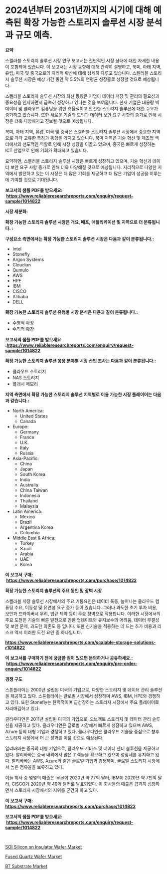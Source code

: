 <p><h1>2024년부터 2031년까지의 시기에 대해 예측된 확장 가능한 스토리지 솔루션 시장 분석과 규모 예측.</h1></p><p><strong>요약</strong></p>
<p><p>스켈러블 스토리지 솔루션 시장 연구 보고서는 전반적인 시장 상태에 대한 자세한 내용이 포함되어 있습니다. 이 보고서는 시장 동향에 대해 간략히 설명하고, 북미, 아태 지역, 유럽, 미국 및 중국으로의 지리적 확산에 대해 상세히 다루고 있습니다. 스켈러블 스토리지 솔루션 시장은 예상 기간 동안 약 5.5%의 연평균 성장률로 성장할 것으로 예상됩니다.</p><p>스켈러블 스토리지 솔루션 시장의 최신 동향은 기업이 데이터 저장 및 관리의 필요성과 중요성을 인지하면서 급속히 성장하고 있다는 것을 보여줍니다. 현재 기업은 대용량 빅데이터 및 클라우드 컴퓨팅을 위한 효율적이고 안전한 스토리지 솔루션에 대한 수요가 증가하고 있습니다. 또한 새로운 기술의 도입과 데이터 보안 요구 사항의 증가로 인해 시장은 더욱 다양해지고 진보될 것으로 예상됩니다.</p><p>북미, 아태 지역, 유럽, 미국 및 중국은 스켈러블 스토리지 솔루션 시장에서 중요한 지역으로 각각 고유한 특징과 동향을 가지고 있습니다. 북미 지역은 기술 혁신 및 제조업 섹터에서의 선도적인 역할로 인해 시장 성장을 이끌고 있으며, 중국은 빠르게 성장하는 ICT 산업으로 인해 기회가 확대되고 있습니다.</p><p>요약하면, 스켈러블 스토리지 솔루션 시장은 빠르게 성장하고 있으며, 기술 혁신과 데이터 보안 요구 사항 증가로 인해 더욱 다양해질 것으로 예상됩니다. 지리적으로 다양한 지역에서 발전하고 있는 이 시장은 더 많은 기회를 제공하고 더 많은 기업이 성공을 이루는 데 기여할 것으로 기대됩니다.</p></p>
<p><strong>보고서의 샘플 PDF를 받으세요: &nbsp;<a href="https://www.reliableresearchreports.com/enquiry/request-sample/1014822">https://www.reliableresearchreports.com/enquiry/request-sample/1014822</a></strong></p>
<p><strong>시장 세분화:</strong></p>
<p><strong> 확장 가능한 스토리지 솔루션 시장은 개요, 배포, 애플리케이션 및 지역으로 더 분류됩니다. :</strong></p>
<p><strong>구성요소 측면에서는 확장 가능한 스토리지 솔루션 시장은 다음과 같이 분류됩니다.:</strong></p>
<p><ul><li>Intel</li><li>Stonefly</li><li>Argon Systems</li><li>Cloudian</li><li>Qumulo</li><li>AWS</li><li>HPE</li><li>IBM</li><li>CISCO</li><li>Alibaba</li><li>DELL</li></ul></p>
<p><strong> 확장 가능한 스토리지 솔루션 유형별 시장 분석은 다음과 같이 분류됩니다.:</strong></p>
<p><ul><li>수평적 확장</li><li>수직적 확장</li></ul></p>
<p><strong>보고서의 샘플 PDF를 받으세요 :<a href="https://www.reliableresearchreports.com/enquiry/request-sample/1014822">https://www.reliableresearchreports.com/enquiry/request-sample/1014822</a></strong></p>
<p><strong> 확장 가능한 스토리지 솔루션 응용 분야별 시장 산업 조사는 다음과 같이 분류됩니다.:</strong></p>
<p><ul><li>클라우드 스토리지</li><li>NAS 스토리지</li><li>플래시 메모리</li></ul></p>
<p><strong>지역 측면에서 확장 가능한 스토리지 솔루션 지역별로 이용 가능한 시장 플레이어는 다음과 같습니다.:</strong></p>
<p><ul>
    <li>
        North America:
        <ul>
            <li>United States</li>
            <li>Canada</li>
        </ul>
    </li>
    <li>
        Europe:
        <ul>
            <li>Germany</li>
            <li>France</li>
            <li>U.K.</li>
            <li>Italy</li>
            <li>Russia</li>
        </ul>
    </li>
    <li>
        Asia-Pacific:
        <ul>
            <li>China</li>
            <li>Japan</li>
            <li>South Korea</li>
            <li>India</li>
            <li>Australia</li>
            <li>China Taiwan</li>
            <li>Indonesia</li>
            <li>Thailand</li>
            <li>Malaysia</li>
        </ul>
    </li>
    <li>
        Latin America:
        <ul>
            <li>Mexico</li>
            <li>Brazil</li>
            <li>Argentina Korea</li>
            <li>Colombia</li>
        </ul>
    </li>
    <li>
        Middle East & Africa:
        <ul>
            <li>Turkey</li>
            <li>Saudi</li>
            <li>Arabia</li>
            <li>UAE</li>
            <li>Korea</li>
        </ul>
    </li>
    </ul></p>
<p><strong>이 보고서 구매: &nbsp;<a href="https://www.reliableresearchreports.com/purchase/1014822">https://www.reliableresearchreports.com/purchase/1014822</a></strong></p>
<p><strong>확장 가능한 스토리지 솔루션의 주요 동인 및 장벽 시장</strong></p>
<p><p>스켈러블 저장 솔루션 시장에서의 주요 기동요인은 데이터 폭증, 늘어나는 클라우드 컴퓨팅 수요, 이동성 및 유연성 요구 증가 등이 있습니다. 그러나 과도한 초기 투자 비용, 보안과 프라이버시 우려, 법규 제약 등이 주요 장벽으로 작용합니다. 이러한 시장에서의 주요 도전은 기술의 빠른 발전으로 인한 업데이트와 유지보수의 어려움, 데이터 무결성 및 보안 문제, 과도한 의존도 등 입니다. 또한 신기술을 적용하는 데 드는 추가 비용과 리스크 역시 이러한 도전 요인 중 하나입니다.</p></p>
<p><strong><a href="https://www.reliableresearchreports.com/scalable-storage-solutions-r1014822">https://www.reliableresearchreports.com/scalable-storage-solutions-r1014822</a></strong></p>
<p><strong>이 보고서를 구매하기 전에 궁금한 점이 있으면 문의하거나 공유하세요.: &nbsp;<a href="https://www.reliableresearchreports.com/enquiry/pre-order-enquiry/1014822">https://www.reliableresearchreports.com/enquiry/pre-order-enquiry/1014822</a></strong></p>
<p><strong>경쟁 구도</strong></p>
<p><p>스톤플라이는 2000년 설립된 미국의 기업으로, 다양한 스토리지 및 데이터 관리 솔루션을 제공하고 있다. 스톤플라이는 글로벌 시장에서 성장하며 AWS, IBM, HPE와 경쟁하고 있다. 또한 Stonefly는 탄력적이며 급성장하는 스토리지 시장에서 주요 플레이어로 자리매김하고 있다. </p><p>클라우디언은 2011년 설립된 미국의 기업으로, 오브젝트 스토리지 및 데이터 관리 솔루션을 제공하고 있다. 클라우디언은 글로벌 시장에서 빠르게 성장하고 있으며 AWS, Azure 등의 대형 기업과 경쟁하고 있다. 클라우디언은 클라우드 기술을 중심으로 향후 스토리지 시장에서 더 큰 성과를 이룰 것으로 예상된다.</p><p>알리바바는 중국의 대형 기업으로, 클라우드 서비스 및 데이터 센터 솔루션을 제공하고 있다. 알리바바는 중국 내외에서 많은 고객들을 확보하고 있으며 성장세를 유지하고 있다. 알리바바는 AWS, Azure와 같은 글로벌 기업과 경쟁하며, 글로벌 스토리지 시장에서 높은 점유율을 보유하고 있다.</p><p>이들 회사 중 몇몇의 매출은 Intel이 2020년 약 77억 달러, IBM이 2020년 약 7천억 달러, CISCO가 2020년 약 49억 달러로 발표되었다. 이 회사들의 매출은 급격히 성장하면서 스토리지 시장에서의 지위를 굳건히 하고 있다.</p></p>
<p><strong>이 보고서 구매: &nbsp; <a href="https://www.reliableresearchreports.com/purchase/1014822">https://www.reliableresearchreports.com/purchase/1014822</a></strong></p>
<p><strong>보고서의 샘플 PDF를 받으세요: &nbsp;<a href="https://www.reliableresearchreports.com/enquiry/request-sample/1014822">https://www.reliableresearchreports.com/enquiry/request-sample/1014822</a></strong><strong></strong></p>
<p>&nbsp;</p>
<p><p><a href="https://meowing-lemming-dd3.notion.site/SOI-Silicon-on-Insulator-Wafer-Market-Size-Reveals-the-Best-Marketing-Channels-In-Global-Industry-aa8e40522a094a63b851ae6c5529c59c">SOI Silicon on Insulator Wafer Market</a></p><p><a href="https://unruly-ladybug-44b.notion.site/Fused-Quartz-Wafer-Market-Furnishes-Information-on-Market-Share-Market-Trends-and-Market-Growth-cf5491fd554140bebe0f997b19d60de6">Fused Quartz Wafer Market</a></p><p><a href="https://shimmer-gardenia-37a.notion.site/BT-Substrate-Market-Insights-into-Market-CAGR-Market-Trends-and-Growth-Strategies-eb15af8c291a4962a2c0d72a8d05c7a3">BT Substrate Market</a></p></p>